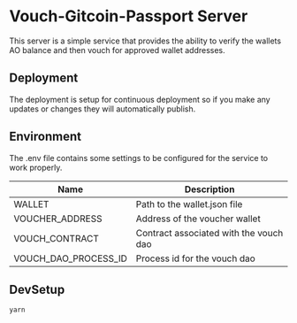 # Vouch-Gitcoin-Passport Server

This server is a simple service that provides the ability to verify the wallets AO balance and then vouch for approved wallet addresses.

## Deployment

The deployment is setup for continuous deployment so if you make any updates or changes they will automatically publish.

## Environment

The .env file contains some settings to be configured for the service to work properly.

| Name | Description |
| --- | --- |
| WALLET | Path to the wallet.json file |
| VOUCHER_ADDRESS | Address of the voucher wallet |
| VOUCH_CONTRACT | Contract associated with the vouch dao |
| VOUCH_DAO_PROCESS_ID | Process id for the vouch dao |

## DevSetup

```sh
yarn
```